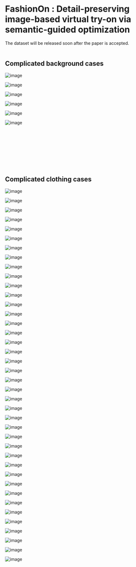 # FashionOn : Detail-preserving image-based virtual try-on via semantic-guided optimization

The dataset will be released soon after the paper is accepted.  
</br>

## Complicated background cases 
![image](https://github.com/fashion-on/FashionOn.github.io/blob/master/try-on/20006.jpg)

![image](https://github.com/fashion-on/FashionOn.github.io/blob/master/try-on/20018.jpg)

![image](https://github.com/fashion-on/FashionOn.github.io/blob/master/try-on/20024.jpg)

![image](https://github.com/fashion-on/FashionOn.github.io/blob/master/try-on/20025.jpg)

![image](https://github.com/fashion-on/FashionOn.github.io/blob/master/try-on/20027.jpg)

![image](https://github.com/fashion-on/FashionOn.github.io/blob/master/try-on/20028.jpg)
</br>
</br>
</br>
</br>
</br>
</br>
</br>
</br>
</br>
## Complicated clothing cases

![image](https://github.com/fashion-on/FashionOn.github.io/blob/master/try-on/163.gif)

![image](https://github.com/fashion-on/FashionOn.github.io/blob/master/try-on/4355.gif)

![image](https://github.com/fashion-on/FashionOn.github.io/blob/master/try-on/126.gif)

![image](https://github.com/fashion-on/FashionOn.github.io/blob/master/try-on/4849.gif)

![image](https://github.com/fashion-on/FashionOn.github.io/blob/master/try-on/154.gif)

![image](https://github.com/fashion-on/FashionOn.github.io/blob/master/try-on/6675.gif)

![image](https://github.com/fashion-on/FashionOn.github.io/blob/master/try-on/174.gif)

![image](https://github.com/fashion-on/FashionOn.github.io/blob/master/try-on/5293.gif)

![image](https://github.com/fashion-on/FashionOn.github.io/blob/master/try-on/55.gif)

![image](https://github.com/fashion-on/FashionOn.github.io/blob/master/try-on/4846.gif)

![image](https://github.com/fashion-on/FashionOn.github.io/blob/master/try-on/65.gif)

![image](https://github.com/fashion-on/FashionOn.github.io/blob/master/try-on/6354.gif)

![image](https://github.com/fashion-on/FashionOn.github.io/blob/master/try-on/631.gif)

![image](https://github.com/fashion-on/FashionOn.github.io/blob/master/try-on/4927.gif)

![image](https://github.com/fashion-on/FashionOn.github.io/blob/master/try-on/2297.gif)

![image](https://github.com/fashion-on/FashionOn.github.io/blob/master/try-on/5061.gif)

![image](https://github.com/fashion-on/FashionOn.github.io/blob/master/try-on/1490.gif)

![image](https://github.com/fashion-on/FashionOn.github.io/blob/master/try-on/5141.gif)

![image](https://github.com/fashion-on/FashionOn.github.io/blob/master/try-on/1856.gif)

![image](https://github.com/fashion-on/FashionOn.github.io/blob/master/try-on/4369.gif)

![image](https://github.com/fashion-on/FashionOn.github.io/blob/master/try-on/1966.gif)

![image](https://github.com/fashion-on/FashionOn.github.io/blob/master/try-on/6261.gif)

![image](https://github.com/fashion-on/FashionOn.github.io/blob/master/try-on/1525.gif)

![image](https://github.com/fashion-on/FashionOn.github.io/blob/master/try-on/4744.gif)

![image](https://github.com/fashion-on/FashionOn.github.io/blob/master/try-on/2373.gif)

![image](https://github.com/fashion-on/FashionOn.github.io/blob/master/try-on/9592.gif)

![image](https://github.com/fashion-on/FashionOn.github.io/blob/master/try-on/2413.gif)

![image](https://github.com/fashion-on/FashionOn.github.io/blob/master/try-on/7581.gif)

![image](https://github.com/fashion-on/FashionOn.github.io/blob/master/try-on/2779.gif)

![image](https://github.com/fashion-on/FashionOn.github.io/blob/master/try-on/3592.gif)

![image](https://github.com/fashion-on/FashionOn.github.io/blob/master/try-on/8156.gif)

![image](https://github.com/fashion-on/FashionOn.github.io/blob/master/try-on/8293.gif)

![image](https://github.com/fashion-on/FashionOn.github.io/blob/master/try-on/3319.gif)

![image](https://github.com/fashion-on/FashionOn.github.io/blob/master/try-on/8358.gif)

![image](https://github.com/fashion-on/FashionOn.github.io/blob/master/try-on/8455.gif)

![image](https://github.com/fashion-on/FashionOn.github.io/blob/master/try-on/2129.gif)

![image](https://github.com/fashion-on/FashionOn.github.io/blob/master/try-on/8493.gif)

![image](https://github.com/fashion-on/FashionOn.github.io/blob/master/try-on/8672.gif)

![image](https://github.com/fashion-on/FashionOn.github.io/blob/master/try-on/8681.gif)

![image](https://github.com/fashion-on/FashionOn.github.io/blob/master/try-on/10019.gif)
